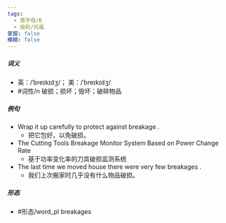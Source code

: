 ```yaml
---
tags:
  - 首字母/B
  - 级别/托福
掌握: false
模糊: false
---
```

##### 词义
- 英：/ˈbreɪkɪdʒ/； 美：/ˈbreɪkɪdʒ/
- #词性/n  破损；损坏；毁坏；破碎物品
##### 例句
- Wrap it up carefully to protect against breakage .
	- 把它包好，以免破损。
- The Cutting Tools Breakage Monitor System Based on Power Change Rate
	- 基于功率变化率的刀具破损监测系统
- The last time we moved house there were very few breakages .
	- 我们上次搬家时几乎没有什么物品破损。
##### 形态
- #形态/word_pl breakages
